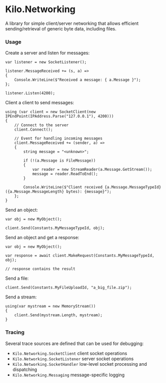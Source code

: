 ﻿# Kilo.Networking

A library for simple client/server networking that allows efficient sending/retrieval of generic byte data, including files.

### Usage

Create a server and listen for messages:

```
var listener = new SocketListener();

listener.MessageReceived += (s, a) =>
{
    Console.WriteLine($"Received a message: { a.Message }");
};            

listener.Listen(4200);
```

Client a client to send messages:

```
using (var client = new SocketClient(new IPEndPoint(IPAddress.Parse("127.0.0.1"), 4200)))
{
    // Connect to the server
    client.Connect();

    // Event for handling incoming messages
    client.MessageReceived += (sender, a) =>
    {
        string message = "<unknown>";

        if (!(a.Message is FileMessage))
        {
            var reader = new StreamReader(a.Message.GetStream());
            message = reader.ReadToEnd();
        }

        Console.WriteLine($"Client received {a.Message.MessageTypeId} ({a.Message.MessageLength} bytes): {message}");                  
    };
}
```

Send an object:

```
var obj = new MyObject();

client.Send(Constants.MyMessageTypeId, obj);

```

Send an object and get a response:

```
var obj = new MyObject();

var response = await client.MakeRequest(Constants.MyMessageTypeId, obj);

// response contains the result

```

Send a file:

```
client.Send(Constants.MyFileUploadId, "a_big_file.zip");
```

Send a stream:

```
using(var mystream = new MemoryStream())
{
    client.Send(mystream.Length, mystream);
}
```


### Tracing

Several trace sources are defined that can be used for debugging:

* `Kilo.Networking.SocketClient` client socket operations
* `Kilo.Networking.SocketListener` server socket operations
* `Kilo.Networking.SocketHandler` low-level socket processing and dispatching
* `Kilo.Networking.Messaging` message-specific logging